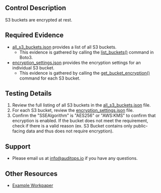 ## Control Description
S3 buckets are encrypted at rest.

## Required Evidence
* [all_s3_buckets.json](./all_s3_buckets.json) provides a list of all S3 buckets.
  * This evidence is gathered by calling the [list_buckets()](https://boto3.amazonaws.com/v1/documentation/api/latest/reference/services/s3/client/list_buckets.html) command in Boto3.
* [encryption_settings.json](./buckets/itauditguy/encryption_settings.json) provides the encryption settings for an individual S3 bucket.
  * This evidence is gathered by calling the [get_bucket_encryption()](https://boto3.amazonaws.com/v1/documentation/api/latest/reference/services/s3/client/get_bucket_encryption.html) command for each S3 bucket.

## Testing Details
1. Review the full listing of all S3 buckets in the [all_s3_buckets.json](./all_s3_buckets.json) file.
2. For each S3 bucket, review the [encryption_settings.json](./buckets/itauditguy/encryption_settings.json) file.
3. Confirm the "SSEAlgorithm" is "AES256" or "AWS:KMS" to confirm that encryption is enabled. If the bucket does not meet the requirement, check if there is a valid reason (ex. S3 Bucket contains only public-facing data and thus does not require encryption).

## Support
- Please email us at info@auditops.io if you have any questions.

## Other Resources
- [Example Workpaper](https://docs.google.com/spreadsheets/d/1bGfbXUTSzVCSGCWn7UtG6QN4wWeEKdrubygcCuDDjbI/edit?gid=1801900379)
